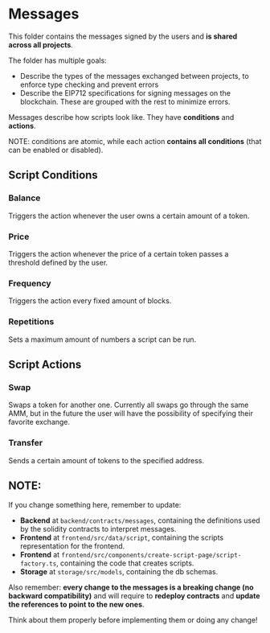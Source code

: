 # Messages

This folder contains the messages signed by the users and **is shared across all projects**.

The folder has multiple goals:
- Describe the types of the messages exchanged between projects, to enforce type checking and prevent errors
- Describe the EIP712 specifications for signing messages on the blockchain. These are grouped with the rest to minimize errors.

Messages describe how scripts look like. They have **conditions** and **actions**.

NOTE: conditions are atomic, while each action **contains all conditions** (that can be enabled or disabled).


## Script Conditions

### Balance

Triggers the action whenever the user owns a certain amount of a token.

### Price

Triggers the action whenever the price of a certain token passes a threshold defined by the user.

### Frequency

Triggers the action every fixed amount of blocks.

### Repetitions

Sets a maximum amount of numbers a script can be run.


## Script Actions

### Swap

Swaps a token for another one.
Currently all swaps go through the same AMM, but in the future the user will have the possibility of specifying their favorite exchange.

### Transfer

Sends a certain amount of tokens to the specified address.


## NOTE:

If you change something here, remember to update:

 - **Backend** at `backend/contracts/messages`, containing the definitions used by the solidity contracts to interpret messages.
 - **Frontend** at `frontend/src/data/script`, containing the scripts representation for the frontend.
 - **Frontend** at `frontend/src/components/create-script-page/script-factory.ts`, containing the code that creates scripts.
 - **Storage** at `storage/src/models`, containing the db schemas.

Also remember: **every change to the messages is a breaking change (no backward compatibility)** and will require to **redeploy contracts** and **update the references to point to the new ones**.

Think about them properly before implementing them or doing any change!
